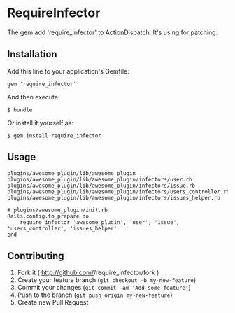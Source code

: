 # RequireInfector

The gem add 'require_infector' to ActionDispatch. It's using for patching.

## Installation

Add this line to your application's Gemfile:

    gem 'require_infector'

And then execute:

    $ bundle

Or install it yourself as:

    $ gem install require_infector

## Usage

    plugins/awesome_plugin/lib/awesome_plugin
    plugins/awesome_plugin/lib/awesome_plugin/infectors/user.rb
    plugins/awesome_plugin/lib/awesome_plugin/infectors/issue.rb
    plugins/awesome_plugin/lib/awesome_plugin/infectors/users_controller.rb
    plugins/awesome_plugin/lib/awesome_plugin/infectors/issues_helper.rb

    # plugins/awesome_plugin/init.rb
    Rails.config.to_prepare do
        require_infector 'awesome_plugin', 'user', 'issue', 'users_controller', 'issues_helper'
    end

## Contributing

1. Fork it ( http://github.com/<my-github-username>/require_infector/fork )
2. Create your feature branch (`git checkout -b my-new-feature`)
3. Commit your changes (`git commit -am 'Add some feature'`)
4. Push to the branch (`git push origin my-new-feature`)
5. Create new Pull Request
